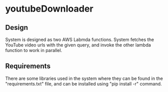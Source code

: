 # youtubeDownloader


## Design

System is designed as two AWS Labmda functions. System fetches the YouTube video urls with the given query, and invoke the other lambda function to work in parallel. 


## Requirements
There are some libraries used in the system where they can be found in the "requirements.txt" file, and can be installed using "pip install -r" command.
